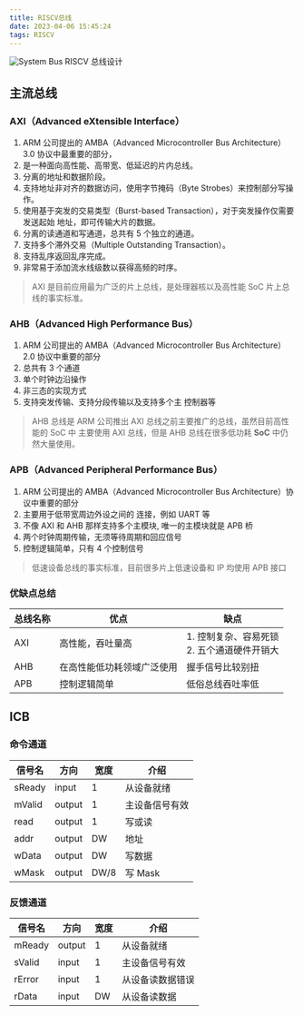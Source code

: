 ```yaml
---
title: RISCV总线
date: 2023-04-06 15:45:24
tags: RISCV
---
```


![System Bus](https://s2.loli.net/2023/04/10/I7sfhHlEuwZcPaW.png)
RISCV 总线设计

<!--more-->

## 主流总线

### AXI（Advanced eXtensible Interface）

1. ARM 公司提出的 AMBA（Advanced Microcontroller Bus Architecture）3.0 协议中最重要的部分，
2. 是一种面向高性能、高带宽、低延迟的片内总线。
3. 分离的地址和数据阶段。
4. 支持地址非对齐的数据访问，使用字节掩码（Byte Strobes）来控制部分写操作。
5. 使用基于突发的交易类型（Burst-based Transaction），对于突发操作仅需要发送起始 地址，即可传输大片的数据。
6. 分离的读通道和写通道，总共有 5 个独立的通道。
7. 支持多个滞外交易（Multiple Outstanding Transaction）。
8. 支持乱序返回乱序完成。
9. 非常易于添加流水线级数以获得高频的时序。

> AXI 是目前应用最为广泛的片上总线，是处理器核以及高性能 SoC 片上总线的事实标准。

### AHB（Advanced High Performance Bus）

1. ARM 公司提出的 AMBA（Advanced Microcontroller Bus Architecture）2.0 协议中重要的部分
2. 总共有 3 个通道
3. 单个时钟边沿操作
4. 非三态的实现方式
5. 支持突发传输、支持分段传输以及支持多个主 控制器等

> AHB 总线是 ARM 公司推出 AXI 总线之前主要推广的总线，虽然目前高性能的 SoC 中 主要使用 AXI 总线，但是 AHB 总线在很多低功耗 **SoC** 中仍然大量使用。

### APB（Advanced Peripheral Performance Bus）

1. ARM 公司提出的 AMBA（Advanced Microcontroller Bus Architecture）协议中重要的部分
2. 主要用于低带宽周边外设之间的 连接，例如 UART 等
3. 不像 AXI 和 AHB 那样支持多个主模块, 唯一的主模块就是 APB 桥
4. 两个时钟周期传输，无须等待周期和回应信号
5. 控制逻辑简单，只有 4 个控制信号

> 低速设备总线的事实标准，目前很多片上低速设备和 IP 均使用 APB 接口

### 优缺点总结

| 总线名称 | 优点                       | 缺点                                            |
| -------- | -------------------------- | ----------------------------------------------- |
| AXI      | 高性能，吞吐量高           | 1. 控制复杂、容易死锁<br/>2. 五个通道硬件开销大 |
| AHB      | 在高性能低功耗领域广泛使用 | 握手信号比较别扭                                |
| APB      | 控制逻辑简单               | 低俗总线吞吐率低                                |

## ICB

### 命令通道

| 信号名 | 方向   | 宽度 | 介绍           |
| ------ | ------ | ---- | -------------- |
| sReady | input  | 1    | 从设备就绪     |
| mValid | output | 1    | 主设备信号有效 |
| read   | output | 1    | 写或读         |
| addr   | output | DW   | 地址           |
| wData  | output | DW   | 写数据         |
| wMask  | output | DW/8 | 写 Mask        |

### 反馈通道

| 信号名 | 方向   | 宽度 | 介绍             |
| ------ | ------ | ---- | ---------------- |
| mReady | output | 1    | 从设备就绪       |
| sValid | input  | 1    | 主设备信号有效   |
| rError | input  | 1    | 从设备读数据错误 |
| rData  | input  | DW   | 从设备读数据     |
